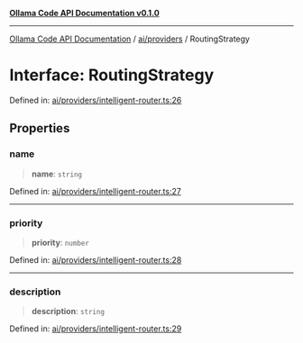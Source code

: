 [**Ollama Code API Documentation v0.1.0**](../../../README.md)

***

[Ollama Code API Documentation](../../../modules.md) / [ai/providers](../README.md) / RoutingStrategy

# Interface: RoutingStrategy

Defined in: [ai/providers/intelligent-router.ts:26](https://github.com/erichchampion/ollama-code/blob/d3714fddada0e31a207f4ac11b8476937193173b/ollama-code/src/ai/providers/intelligent-router.ts#L26)

## Properties

### name

> **name**: `string`

Defined in: [ai/providers/intelligent-router.ts:27](https://github.com/erichchampion/ollama-code/blob/d3714fddada0e31a207f4ac11b8476937193173b/ollama-code/src/ai/providers/intelligent-router.ts#L27)

***

### priority

> **priority**: `number`

Defined in: [ai/providers/intelligent-router.ts:28](https://github.com/erichchampion/ollama-code/blob/d3714fddada0e31a207f4ac11b8476937193173b/ollama-code/src/ai/providers/intelligent-router.ts#L28)

***

### description

> **description**: `string`

Defined in: [ai/providers/intelligent-router.ts:29](https://github.com/erichchampion/ollama-code/blob/d3714fddada0e31a207f4ac11b8476937193173b/ollama-code/src/ai/providers/intelligent-router.ts#L29)
